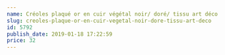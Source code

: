 ```yaml
---
name: Créoles plaqué or en cuir végétal noir/ doré/ tissu art déco
slug: creoles-plaque-or-en-cuir-vegetal-noir-dore-tissu-art-deco
id: 5792
publish_date: 2019-01-18 17:22:59
price: 32
---
```

